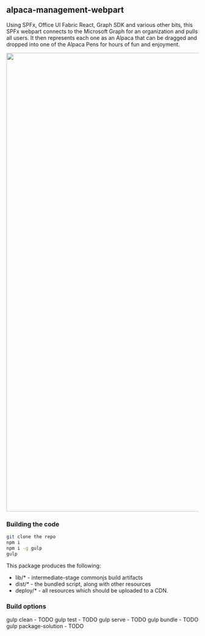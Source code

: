 ## alpaca-management-webpart

Using SPFx, Office UI Fabric React, Graph SDK and various other bits, this SPFx webpart connects to the Microsoft Graph for an organization and pulls all users. It then represents each one as an Alpaca that can be dragged and dropped into one of the Alpaca Pens for hours of fun and enjoyment.

<p align="center">
  <img src="https://github.com/spithappens/alpaca-management-webpart/blob/master/AlpacaManagementScreenshot.png?raw=true" width="1200">
</p>

### Building the code

```bash
git clone the repo
npm i
npm i -g gulp
gulp
```

This package produces the following:

* lib/* - intermediate-stage commonjs build artifacts
* dist/* - the bundled script, along with other resources
* deploy/* - all resources which should be uploaded to a CDN.

### Build options

gulp clean - TODO
gulp test - TODO
gulp serve - TODO
gulp bundle - TODO
gulp package-solution - TODO
